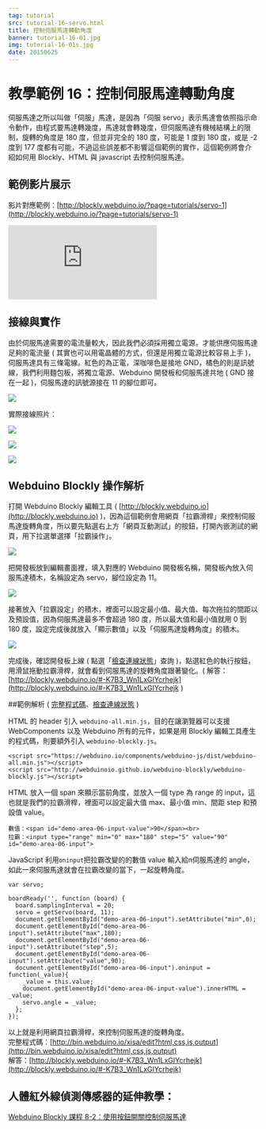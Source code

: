 ```yaml
---
tag: tutorial
src: tutorial-16-servo.html
title: 控制伺服馬達轉動角度
banner: tutorial-16-01.jpg
img: tutorial-16-01s.jpg
date: 20150625
---
```


<!-- @@master  = ../../_layout.html-->

<!-- @@block  =  meta-->

<title>教學範例 16：控制伺服馬達轉動角度 :::: Webduino = Web × Arduino</title>

<meta name="description" content="人體紅外線偵測傳感器 ( PIR ) 可以偵測紅外線的反應變化，當接收到人體發射的紅外線，就會觸發相對應的動作，這個範例利用 Webduino，在人體紅外線傳感器接收到訊號時，觸發網頁的燈泡亮起，同時也讓 LED 燈發光。">

<meta itemprop="description" content="人體紅外線偵測傳感器 ( PIR ) 可以偵測紅外線的反應變化，當接收到人體發射的紅外線，就會觸發相對應的動作，這個範例利用 Webduino，在人體紅外線傳感器接收到訊號時，觸發網頁的燈泡亮起，同時也讓 LED 燈發光。">

<meta property="og:description" content="人體紅外線偵測傳感器 ( PIR ) 可以偵測紅外線的反應變化，當接收到人體發射的紅外線，就會觸發相對應的動作，這個範例利用 Webduino，在人體紅外線傳感器接收到訊號時，觸發網頁的燈泡亮起，同時也讓 LED 燈發光。">

<meta property="og:title" content="教學範例 16：控制伺服馬達轉動角度" >

<meta property="og:url" content="https://webduino.io/tutorials/tutorial-16-servo.html">

<meta property="og:image" content="https://webduino.io/img/tutorials/tutorial-16-01s.jpg">

<meta itemprop="image" content="https://webduino.io/img/tutorials/tutorial-16-01s.jpg">

<include src="../_include-tutorials.html"></include>

<!-- @@close-->

<!-- @@block  =  tutorials-->

# 教學範例 16：控制伺服馬達轉動角度

伺服馬達之所以叫做「伺服」馬達，是因為「伺服 servo」表示馬達會依照指示命令動作，由程式要馬達轉幾度，馬達就會轉幾度，但伺服馬達有機械結構上的限制，旋轉的角度是 180 度，但並非完全的 180 度，可能是 1 度到 180 度，或是 -2 度到 177 度都有可能，不過這些誤差都不影響這個範例的實作，這個範例將會介紹如何用 Blockly、HTML 與 javascript 去控制伺服馬達。

## 範例影片展示

影片對應範例：[http://blockly.webduino.io/?page=tutorials/servo-1](http://blockly.webduino.io/?page=tutorials/servo-1) 

<iframe class="youtube" src="https://www.youtube.com/embed/Dar2pSWCSL8" frameborder="0" allowfullscreen></iframe>

## 接線與實作

由於伺服馬達需要的電流量較大，因此我們必須採用獨立電源，才能供應伺服馬達足夠的電流量 ( 其實也可以用電晶體的方式，但還是用獨立電源比較容易上手 )，伺服馬達具有三條電線。紅色的為正電，深咖啡色是接地 GND，橘色的則是訊號線，我們利用麵包板，將獨立電源、Webduino 開發板和伺服馬達共地 ( GND 接在一起 )，伺服馬達的訊號源接在 11 的腳位即可。

![](../img/tutorials/tutorial-16-02.jpg)

實際接線照片：

![](../img/tutorials/tutorial-16-03.jpg)

![](../img/tutorials/tutorial-16-04.jpg)

![](../img/tutorials/tutorial-16-05.jpg)

## Webduino Blockly 操作解析

打開 Webduino Blockly 編輯工具 ( [http://blockly.webduino.io](http://blockly.webduino.io) )，因為這個範例會用網頁「拉霸滑桿」來控制伺服馬達旋轉角度，所以要先點選右上方「網頁互動測試」的按鈕，打開內嵌測試的網頁，用下拉選單選擇「拉霸操作」。

![](../img/tutorials/tutorial-16-06.jpg)

把開發板放到編輯畫面裡，填入對應的 Webduino 開發板名稱，開發板內放入伺服馬達積木，名稱設定為 servo，腳位設定為 11。

![](../img/tutorials/tutorial-16-07.jpg)

接著放入「拉霸設定」的積木，裡面可以設定最小值、最大值、每次拖拉的間距以及預設值，因為伺服馬達最多不會超過 180 度，所以最大值和最小值就用 0 到 180 度，設定完成後就放入「顯示數值」以及「伺服馬達旋轉角度」的積木。

![](../img/tutorials/tutorial-16-08.jpg)

完成後，確認開發板上線 ( 點選「[檢查連線狀態](https://webduino.io/device.html)」查詢 )，點選紅色的執行按鈕，用滑鼠拖動拉霸滑桿，就會看到伺服馬達的旋轉角度跟著變化。( 解答：[http://blockly.webduino.io/#-K7B3_Wn1LxGIYcrhejk](http://blockly.webduino.io/#-K7B3_Wn1LxGIYcrhejk )

##範例解析 ( [完整程式碼](http://bin.webduino.io/xisa/edit?html,css,js,output)、[檢查連線狀態](https://webduino.io/device.html) )

HTML 的 header 引入 `webduino-all.min.js`，目的在讓瀏覽器可以支援 WebComponents 以及 Webduino 所有的元件，如果是用 Blockly 編輯工具產生的程式碼，則要額外引入 `webduino-blockly.js`。

	<script src="https://webduino.io/components/webduino-js/dist/webduino-all.min.js"></script>
	<script src="http://webduinoio.github.io/webduino-blockly/webduino-blockly.js"></script>

HTML 放入一個 span 來顯示當前角度，並放入一個 type 為 range 的 input，這也就是我們的拉霸滑桿，裡面可以設定最大值 max、最小值 min、間距 step 和預設值 value。

	數值：<span id="demo-area-06-input-value">90</span><br>
	拉霸：<input type="range" min="0" max="180" step="5" value="90" id="demo-area-06-input">

JavaScript 利用`oninput`把拉霸改變的的數值 value 輸入給n伺服馬達的 angle，如此一來伺服馬達就會在拉霸改變的當下，一起旋轉角度。

	var servo;

	boardReady('', function (board) {
	  board.samplingInterval = 20;
	  servo = getServo(board, 11);
	  document.getElementById("demo-area-06-input").setAttribute("min",0);
	  document.getElementById("demo-area-06-input").setAttribute("max",180);
	  document.getElementById("demo-area-06-input").setAttribute("step",5);
	  document.getElementById("demo-area-06-input").setAttribute("value",90);
	  document.getElementById("demo-area-06-input").oninput = function(_value){
	    _value = this.value;
	    document.getElementById("demo-area-06-input-value").innerHTML = _value;
	    servo.angle = _value;
	  };
	});

以上就是利用網頁拉霸滑桿，來控制伺服馬達的旋轉角度。   
完整程式碼：[http://bin.webduino.io/xisa/edit?html,css,js,output](http://bin.webduino.io/xisa/edit?html,css,js,output)  
解答：[http://blockly.webduino.io/#-K7B3_Wn1LxGIYcrhejk](http://blockly.webduino.io/#-K7B3_Wn1LxGIYcrhejk)

## 人體紅外線偵測傳感器的延伸教學：

[Webduino Blockly 課程 8-2：使用按鈕開關控制伺服馬達](http://blockly.webduino.io/?lang=zh-hant&page=tutorials/servo-2#-Jw01xYLefgu_1IvUaVM)  


<!-- @@close-->